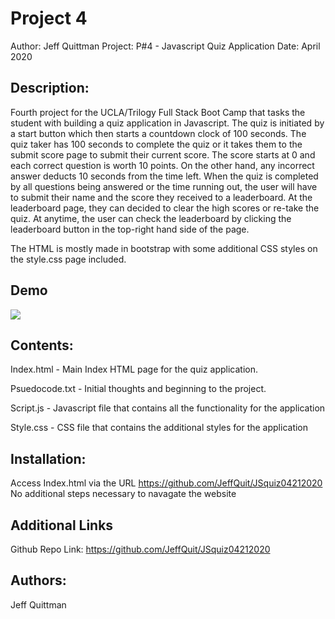 # Project 4

Author: Jeff Quittman Project: P#4 - Javascript Quiz Application Date: April 2020

## Description:

Fourth project for the UCLA/Trilogy Full Stack Boot Camp that tasks the student with building a quiz application in Javascript. The quiz is initiated by a start button which then starts a countdown
clock of 100 seconds. The quiz taker has 100 seconds to complete the quiz or it takes them to the submit score page to submit their current score. The score starts at 0 and each correct question is
worth 10 points. On the other hand, any incorrect answer deducts 10 seconds from the time left. When the quiz is completed by all questions being answered or the time running out, the user will have
to submit their name and the score they received to a leaderboard. At the leaderboard page, they can decided to clear the high scores or re-take the quiz. At anytime, the user can check the
leaderboard by clicking the leaderboard button in the top-right hand side of the page.

The HTML is mostly made in bootstrap with some additional CSS styles on the style.css page included.

## Demo

<img src="/DemoImgs/JSQuiz2.gif?raw=true">

## Contents:

Index.html - Main Index HTML page for the quiz application.

Psuedocode.txt - Initial thoughts and beginning to the project.

Script.js - Javascript file that contains all the functionality for the application

Style.css - CSS file that contains the additional styles for the application

## Installation:

Access Index.html via the URL https://github.com/JeffQuit/JSquiz04212020 No additional steps necessary to navagate the website

## Additional Links

Github Repo Link: https://github.com/JeffQuit/JSquiz04212020

## Authors:

Jeff Quittman
